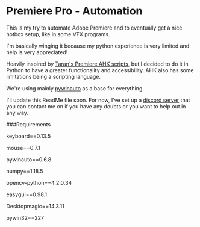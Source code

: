 # Premiere Pro - Automation

This is my try to automate Adobe Premiere and to eventually get a nice hotbox setup, like in some VFX programs.

I'm basically winging it because my python experience is very limited and help is very appreciated!

Heavily inspired by [Taran's Premiere AHK scripts](https://github.com/TaranVH/2nd-keyboard), but I decided to do it in Python to have a greater functionality and accessibility. AHK also has some limitations being a scripting language.

We're using mainly [pywinauto](https://github.com/pywinauto/pywinauto) as a base for everything.

I'll update this ReadMe file soon. For now, I've set up a [discord server](https://discord.gg/Uy5X7xn) that you can contact me on if you have any doubts or you want to help out in any way. 

###Requirements

keyboard==0.13.5

mouse==0.7.1

pywinauto==0.6.8

numpy==1.18.5

opencv-python==4.2.0.34

easygui==0.98.1

Desktopmagic==14.3.11

pywin32==227